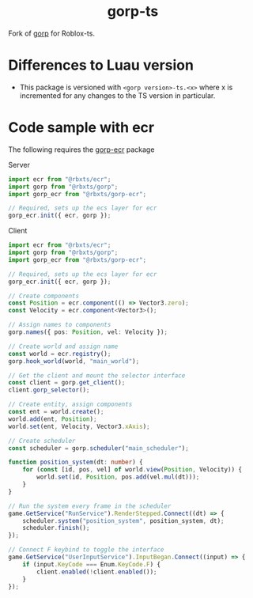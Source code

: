 <div align="center">
	<h1>gorp-ts</h1>
</div>

Fork of [gorp](https://github.com/Aloroid/gorp) for Roblox-ts.

# Differences to Luau version
- This package is versioned with `<gorp version>-ts.<x>` where x is incremented for any changes to the TS version in particular.

# Code sample with ecr

The following requires the [gorp-ecr](https://github.com/ReturnedTrue/gorp-ecr-ts) package

Server

```ts
import ecr from "@rbxts/ecr";
import gorp from "@rbxts/gorp";
import gorp_ecr from "@rbxts/gorp-ecr";

// Required, sets up the ecs layer for ecr
gorp_ecr.init({ ecr, gorp });
```

Client
```ts
import ecr from "@rbxts/ecr";
import gorp from "@rbxts/gorp";
import gorp_ecr from "@rbxts/gorp-ecr";

// Required, sets up the ecs layer for ecr
gorp_ecr.init({ ecr, gorp });

// Create components
const Position = ecr.component(() => Vector3.zero);
const Velocity = ecr.component<Vector3>();

// Assign names to components
gorp.names({ pos: Position, vel: Velocity });

// Create world and assign name
const world = ecr.registry();
gorp.hook_world(world, "main_world");

// Get the client and mount the selector interface
const client = gorp.get_client();
client.gorp_selector();

// Create entity, assign components
const ent = world.create();
world.add(ent, Position);
world.set(ent, Velocity, Vector3.xAxis);

// Create scheduler
const scheduler = gorp.scheduler("main_scheduler");

function position_system(dt: number) {
	for (const [id, pos, vel] of world.view(Position, Velocity)) {
		world.set(id, Position, pos.add(vel.mul(dt)));
	}
}

// Run the system every frame in the scheduler
game.GetService("RunService").RenderStepped.Connect((dt) => {
	scheduler.system("position_system", position_system, dt);
	scheduler.finish();
});

// Connect F keybind to toggle the interface
game.GetService("UserInputService").InputBegan.Connect((input) => {
	if (input.KeyCode === Enum.KeyCode.F) {
		client.enabled(!client.enabled());
	}
});

```